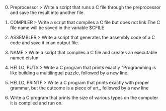0. Preprocessor > Write a script that runs a C file through the preprocessor and save the result into another file.

1. COMPILER > Write a script that compiles a C file but does not link.The C file name will be saved in the variable $CFILE

2. ASSEMBLER > Write a script that generates the assembly code of a C code and save it in an output file.

3. NAME > Write a script that compiles a C file and creates an executable named cisfun

4. HELLO, PUTS > Write a C program that prints exactly "Programming is like building a multilingual puzzle, followed by a new line.

5. HELLO, PRINTF > Write a C program that prints exactly with proper grammar, but the outcome is a piece of art,, followed by a new line

6. Write a C program that prints the size of various types on the computer it is compiled and run on.





